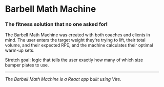 # Barbell Math Machine
### The fitness solution that no one asked for!

The Barbell Math Machine was created with both coaches and clients in mind. The user enters the target weight they're trying to lift, their total volume, and their expected RPE, and the machine calculates their optimal warm-up sets.

Stretch goal: logic that tells the user exactly how many of which size bumper plates to use.


---

*The Barbell Math Machine is a React app built using Vite.*